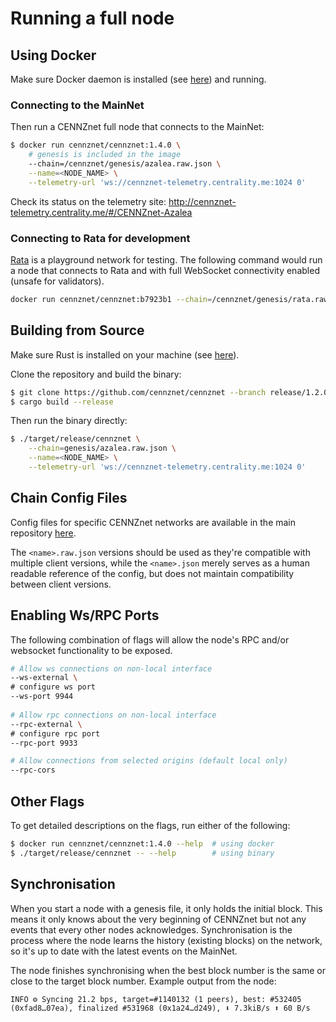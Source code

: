 # Running a full node

## Using Docker

Make sure Docker daemon is installed (see [here](Installing-Dependencies#Docker)) and running.

### Connecting to the MainNet
Then run a CENNZnet full node that connects to the MainNet:

```bash
$ docker run cennznet/cennznet:1.4.0 \
    # genesis is included in the image
    --chain=/cennznet/genesis/azalea.raw.json \
    --name=<NODE_NAME> \
    --telemetry-url 'ws://cennznet-telemetry.centrality.me:1024 0'
```

Check its status on the telemetry site:
http://cennznet-telemetry.centrality.me/#/CENNZnet-Azalea

### Connecting to Rata for development
[Rata](Getting-started/CENNZnet-technical-overview?id=cennznet-networks-and-genesis-files) is a playground network for testing. The following command would run a node that connects to Rata and  with full WebSocket connectivity enabled (unsafe for validators).
```bash
docker run cennznet/cennznet:b7923b1 --chain=/cennznet/genesis/rata.raw.json --bootnodes=/dns4/bootnode-rata-0.centrality.me/tcp/30333/p2p/12D3KooWA6iSdKNJUpvNPTRzxiLfA2LzPgCTywWP2ZeRnabDaDEa --unsafe-ws-external --ws-port=9944 --rpc-cors=all
```

## Building from Source

Make sure Rust is installed on your machine (see [here](Installing-Dependencies#Rust)).

Clone the repository and build the binary:

```bash
$ git clone https://github.com/cennznet/cennznet --branch release/1.2.0 && cd cennznet
$ cargo build --release
```

Then run the binary directly:
```bash
$ ./target/release/cennznet \
    --chain=genesis/azalea.raw.json \
    --name=<NODE_NAME> \
    --telemetry-url 'ws://cennznet-telemetry.centrality.me:1024 0'
```

## Chain Config Files

Config files for specific CENNZnet networks are available in the main repository [here](https://github.com/cennznet/cennznet/tree/develop/genesis).

The `<name>.raw.json` versions should be used as they're compatible with multiple client versions, while the `<name>.json` merely serves as a human readable reference of the config, but does not maintain compatibility between client versions.

## Enabling Ws/RPC Ports
The following combination of flags will allow the node's RPC and/or websocket functionality to be exposed.
```bash
# Allow ws connections on non-local interface
--ws-external \
# configure ws port
--ws-port 9944
        
# Allow rpc connections on non-local interface
--rpc-external \
# configure rpc port
--rpc-port 9933

# Allow connections from selected origins (default local only)
--rpc-cors
```

## Other Flags

To get detailed descriptions on the flags, run either of the following:
```bash
$ docker run cennznet/cennznet:1.4.0 --help  # using docker
$ ./target/release/cennznet -- --help        # using binary
```

## Synchronisation

When you start a node with a genesis file, it only holds the initial block. This means it only knows about the very beginning of CENNZnet but not any events that every other nodes acknowledges. Synchronisation is the process where the node learns the history (existing blocks) on the network, so it's up to date with the latest events on the MainNet.

The node finishes synchronising when the best block number is the same or close to the target block number. 
Example output from the node:

```
INFO ⚙️ Syncing 21.2 bps, target=#1140132 (1 peers), best: #532405 (0xfad8…07ea), finalized #531968 (0x1a24…d249), ⬇ 7.3kiB/s ⬆ 60 B/s
```